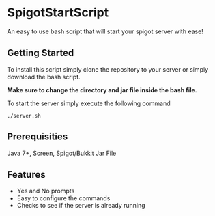 # SpigotStartScript

An easy to use bash script that will start your spigot server with ease!

## Getting Started

To install this script simply clone the repository to your server or simply download the bash script.

**Make sure to change the directory and jar file inside the bash file.**

To start the server simply execute the following command

```
./server.sh
```

## Prerequisities

Java 7+, Screen, Spigot/Bukkit Jar File

## Features

* Yes and No prompts
* Easy to configure the commands
* Checks to see if the server is already running
